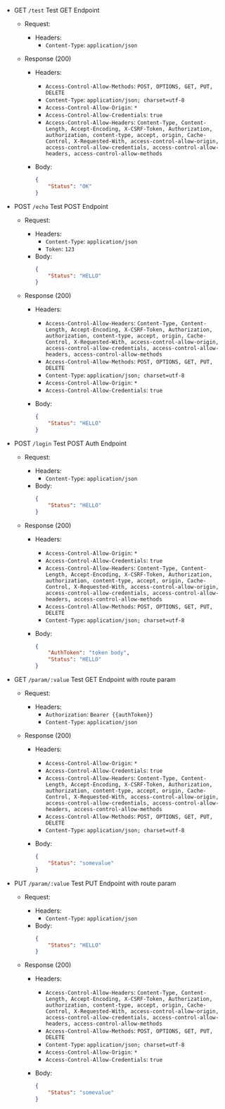 
* GET `/test` Test GET Endpoint

   - Request:
      - Headers:
         - `Content-Type`: `application/json`

   - Response (200)
      - Headers:
         - `Access-Control-Allow-Methods`: `POST, OPTIONS, GET, PUT, DELETE`
         - `Content-Type`: `application/json; charset=utf-8`
         - `Access-Control-Allow-Origin`: `*`
         - `Access-Control-Allow-Credentials`: `true`
         - `Access-Control-Allow-Headers`: `Content-Type, Content-Length, Accept-Encoding, X-CSRF-Token, Authorization, authorization, content-type, accept, origin, Cache-Control, X-Requested-With, access-control-allow-origin, access-control-allow-credentials, access-control-allow-headers, access-control-allow-methods`

      - Body:
		```json
		{
			"Status": "OK"
		}
		```

* POST `/echo` Test POST Endpoint

   - Request:
      - Headers:
         - `Content-Type`: `application/json`
         - `Token`: `123`
      - Body:
		```json
		{
			"Status": "HELLO"
		}
		```

   - Response (200)
      - Headers:
         - `Access-Control-Allow-Headers`: `Content-Type, Content-Length, Accept-Encoding, X-CSRF-Token, Authorization, authorization, content-type, accept, origin, Cache-Control, X-Requested-With, access-control-allow-origin, access-control-allow-credentials, access-control-allow-headers, access-control-allow-methods`
         - `Access-Control-Allow-Methods`: `POST, OPTIONS, GET, PUT, DELETE`
         - `Content-Type`: `application/json; charset=utf-8`
         - `Access-Control-Allow-Origin`: `*`
         - `Access-Control-Allow-Credentials`: `true`

      - Body:
		```json
		{
			"Status": "HELLO"
		}
		```

* POST `/login` Test POST Auth Endpoint

   - Request:
      - Headers:
         - `Content-Type`: `application/json`
      - Body:
		```json
		{
			"Status": "HELLO"
		}
		```

   - Response (200)
      - Headers:
         - `Access-Control-Allow-Origin`: `*`
         - `Access-Control-Allow-Credentials`: `true`
         - `Access-Control-Allow-Headers`: `Content-Type, Content-Length, Accept-Encoding, X-CSRF-Token, Authorization, authorization, content-type, accept, origin, Cache-Control, X-Requested-With, access-control-allow-origin, access-control-allow-credentials, access-control-allow-headers, access-control-allow-methods`
         - `Access-Control-Allow-Methods`: `POST, OPTIONS, GET, PUT, DELETE`
         - `Content-Type`: `application/json; charset=utf-8`

      - Body:
		```json
		{
			"AuthToken": "token body",
			"Status": "HELLO"
		}
		```

* GET `/param/:value` Test GET Endpoint with route param

   - Request:
      - Headers:
         - `Authorization`: `Bearer {{authToken}}`
         - `Content-Type`: `application/json`

   - Response (200)
      - Headers:
         - `Access-Control-Allow-Origin`: `*`
         - `Access-Control-Allow-Credentials`: `true`
         - `Access-Control-Allow-Headers`: `Content-Type, Content-Length, Accept-Encoding, X-CSRF-Token, Authorization, authorization, content-type, accept, origin, Cache-Control, X-Requested-With, access-control-allow-origin, access-control-allow-credentials, access-control-allow-headers, access-control-allow-methods`
         - `Access-Control-Allow-Methods`: `POST, OPTIONS, GET, PUT, DELETE`
         - `Content-Type`: `application/json; charset=utf-8`

      - Body:
		```json
		{
			"Status": "somevalue"
		}
		```

* PUT `/param/:value` Test PUT Endpoint with route param

   - Request:
      - Headers:
         - `Content-Type`: `application/json`
      - Body:
		```json
		{
			"Status": "HELLO"
		}
		```

   - Response (200)
      - Headers:
         - `Access-Control-Allow-Headers`: `Content-Type, Content-Length, Accept-Encoding, X-CSRF-Token, Authorization, authorization, content-type, accept, origin, Cache-Control, X-Requested-With, access-control-allow-origin, access-control-allow-credentials, access-control-allow-headers, access-control-allow-methods`
         - `Access-Control-Allow-Methods`: `POST, OPTIONS, GET, PUT, DELETE`
         - `Content-Type`: `application/json; charset=utf-8`
         - `Access-Control-Allow-Origin`: `*`
         - `Access-Control-Allow-Credentials`: `true`

      - Body:
		```json
		{
			"Status": "somevalue"
		}
		```
